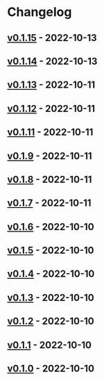 # Changelog

## [v0.1.15](https://github.com/tMinamiii/lgotm/compare/v0.1.14...v0.1.15) - 2022-10-13

## [v0.1.14](https://github.com/tMinamiii/lgotm/compare/v0.1.13...v0.1.14) - 2022-10-13

## [v0.1.13](https://github.com/tMinamiii/lgotm/compare/v0.1.12...v0.1.13) - 2022-10-11

## [v0.1.12](https://github.com/tMinamiii/lgotm/compare/v0.1.11...v0.1.12) - 2022-10-11

## [v0.1.11](https://github.com/tMinamiii/lgotm/compare/v0.1.10...v0.1.11) - 2022-10-11

## [v0.1.9](https://github.com/tMinamiii/lgotm/compare/v0.1.8...v0.1.9) - 2022-10-11

## [v0.1.8](https://github.com/tMinamiii/lgotm/compare/v0.1.7...v0.1.8) - 2022-10-11

## [v0.1.7](https://github.com/tMinamiii/lgotm/compare/v0.1.6...v0.1.7) - 2022-10-11

## [v0.1.6](https://github.com/tMinamiii/lgotm/compare/v0.1.5...v0.1.6) - 2022-10-10

## [v0.1.5](https://github.com/tMinamiii/lgotm/compare/v0.1.4...v0.1.5) - 2022-10-10

## [v0.1.4](https://github.com/tMinamiii/lgotm/compare/v0.1.3...v0.1.4) - 2022-10-10

## [v0.1.3](https://github.com/tMinamiii/lgotm/compare/v0.1.2...v0.1.3) - 2022-10-10

## [v0.1.2](https://github.com/tMinamiii/lgotm/compare/v0.1.1...v0.1.2) - 2022-10-10

## [v0.1.1](https://github.com/tMinamiii/lgotm/compare/v0.1.0...v0.1.1) - 2022-10-10

## [v0.1.0](https://github.com/tMinamiii/lgotm/commits/v0.1.0) - 2022-10-10
